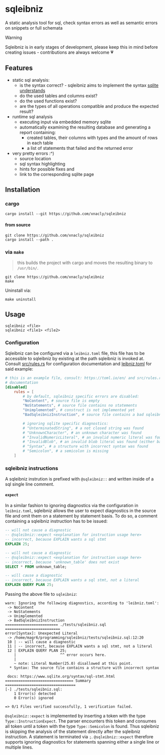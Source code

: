 # sqleibniz

A static analysis tool for sql, check syntax errors as well as semantic errors on snippets or full schemata


> [!WARNING]  
> Sqleibniz is in early stages of development, please keep this in mind before
> creating issues - contributions are always welcome 💗

## Features

- static sql analysis:
  - is the syntax correct? - sqleibniz aims to implement the syntax [sqlite understands](https://www.sqlite.org/lang.html)
  - do the used tables and columns exist?
  - do the used functions exist?
  - are the types of all operations compatible and produce the expected result?
- runtime sql analysis
  - executing input via embedded memory sqlite
  - automatically examining the resulting database and generating a report containing:
    - created tables, their columns with types and the amount of rows in each table
    - a list of statements that failed and the returned error
- very pretty errors :^)
  - source location
  - sql syntax highlighting
  - hints for possible fixes and
  - link to the corresponding sqlite page

## Installation

### cargo 

```
cargo install --git https://github.com/xnacly/sqleibniz
```

#### from source

```shell
git clone https://github.com/xnacly/sqleibniz
cargo install --path .
```

### via `make`

> this builds the project with cargo and moves the resulting binary to
> `/usr/bin/`.

```shell
git clone https://github.com/xnacly/sqleibniz
make
```

Uninstall via:

```shell
make uninstall
```

## Usage

```shell
sqleibniz <file>
sqleibniz <file1> <file2>
```

### Configuration

Sqleibniz can be configured via a `leibniz.toml` file, this file has to be
accessible to sqleibniz by existing at the path sqleibniz is invoked at.
Consult [src/rules.rs](./src/rules.rs) for configuration documentation and
[leibniz.toml](./leibniz.toml) for said example:

```toml
# this is an example file, consult: https://toml.io/en/ and src/rules.rs for
# documentation
[disabled] 
    rules = [ 
        # by default, sqleibniz specific errors are disabled:
        "NoContent", # source file is empty
        "NoStatements", # source file contains no statements
        "Unimplemented", # construct is not implemented yet
        "BadSqleibnizInstruction", # source file contains a bad sqleibniz instruction

        # ignoring sqlite specific diagnostics:
        # "UnterminatedString", # a not closed string was found
        # "UnknownCharacter", # an unknown character was found
        # "InvalidNumericLiteral", # an invalid numeric literal was found
        # "InvalidBlob", # an invalid blob literal was found (either bad hex data or incorrect syntax)
        # "Syntax", # a structure with incorrect syntax was found
        # "Semicolon", # a semicolon is missing
    ]
```


### sqleibniz instructions

A sqleibniz instrution is prefixed with `@sqleibniz::` and written inside of a
sql single line comment.

#### `expect`

In a similar fashion to ignoring diagnostics via the configuration in
`leibniz.toml`, sqleibniz allows the user to expect diagnostics in the source
file and omit them on a statement by statement basis. To do so, a comment
containing a sqleibniz instruction has to be issued:

```sql
-- will not cause a diagnostic
-- @sqleibniz::expect <explanation for instruction usage here>
-- incorrect, because EXPLAIN wants a sql stmt
EXPLAIN 25; 

-- will not cause a diagnostic
-- @sqleibniz::expect <explanation for instruction usage here>
-- incorrect, because 'unknown_table' does not exist
SELECT * FROM unknown_table;

-- will cause a diagnostic
-- incorrect, because EXPLAIN wants a sql stmt, not a literal
EXPLAIN QUERY PLAN 25; 
```

Passing the above file to `sqleibniz`:

```text
warn: Ignoring the following diagnostics, according to 'leibniz.toml':
 -> NoContent
 -> NoStatements
 -> Unimplemented
 -> BadSqleibnizInstruction
======================== ./tests/sqleibniz.sql =========================
error[Syntax]: Unexpected Literal
 -> /home/magr6/programming/sqleibniz/tests/sqleibniz.sql:12:20
 10 | -- will cause a diagnostic
 11 | -- incorrect, because EXPLAIN wants a sql stmt, not a literal
 12 | EXPLAIN QUERY PLAN 25; 
    |                    ^^ error occurs here.
    |
    ~ note: Literal Number(25.0) disallowed at this point.
  * Syntax: The source file contains a structure with incorrect syntax

 docs: https://www.sqlite.org/syntax/sql-stmt.html
=============================== Summary ================================
[-] ./tests/sqleibniz.sql:
    1 Error(s) detected
    0 Error(s) ignored

=> 0/1 Files verified successfully, 1 verification failed.
```

`@sqleibniz::expect` is implemented by inserting a token with the type
`Type::InstructionExpect`. The parser encounters this token and consumes all
token until a token with the type `Type::Semicolon` is found. Thus sqleibniz is
skipping the analysis of the statement directly after the sqleibniz
instruction. A statement is terminated via `;`. `@sqleibniz::expect` therefore
supports ignoring diagnostics for statements spanning either a single line or
multiple lines.

